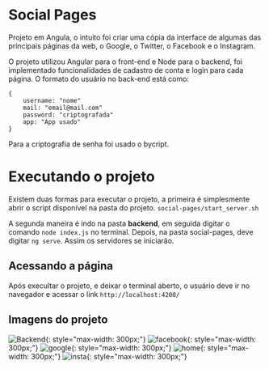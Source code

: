 # Social Pages

Projeto em Angula, o intuito foi criar uma cópia da interface de algumas das principais páginas da web, o Google, o Twitter, o Facebook e o Instagram.

O projeto utilizou Angular para o front-end e Node para o backend, foi implementado funcionalidades de cadastro de conta e login para cada página. O formato do usuário no back-end está como:

```
{
    username: "nome"
    mail: "email@mail.com"
    password: "criptografada"
    app: "App usado"
}
```

Para a criptografia de senha foi usado o bycript.

# Executando o projeto

Existem duas formas para executar o projeto, a primeira é simplesmente abrir o script disponível na pasta do projeto. 
```social-pages/start_server.sh```

A segunda maneira é indo na pasta **backend**, em seguida digitar o comando ```node index.js``` no terminal. Depois, na pasta social-pages, deve digitar ```ng serve```. Assim os servidores se iniciarão.

## Acessando a página

Após execultar o projeto, e deixar o terminal aberto, o usuário deve ir no navegador e acessar o link ```http://localhost:4200/```

## Imagens do projeto

![Backend](src/assets/backend.png){: style="max-width: 300px;"}
![facebook](src/assets/fab.png){: style="max-width: 300px;"}
![google](src/assets/google.png){: style="max-width: 300px;"}
![home](src/assets/home.png){: style="max-width: 300px;"}
![insta](src/assets/insta.png){: style="max-width: 300px;"}